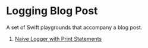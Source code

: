 # Logging Blog Post

A set of Swift playgrounds that accompany a blog post.

1. [Naive Logger with Print Statements](https://gist.github.com/cmvandrevala/2856247ead69b337268bda107eb4e19e)
